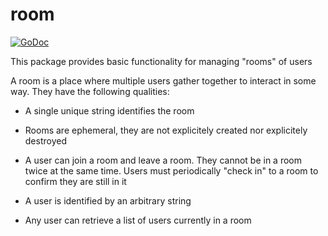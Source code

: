 # room

[![GoDoc](https://godoc.org/github.com/mediocregopher/mediocre-api/room?status.svg)](https://godoc.org/github.com/mediocregopher/mediocre-api/room)

This package provides basic functionality for managing "rooms" of users

A room is a place where multiple users gather together to interact in some way.
They have the following qualities:

* A single unique string identifies the room

* Rooms are ephemeral, they are not explicitely created nor explicitely
  destroyed

* A user can join a room and leave a room. They cannot be in a room twice at
  the same time. Users must periodically "check in" to a room to confirm they
  are still in it

* A user is identified by an arbitrary string

* Any user can retrieve a list of users currently in a room


